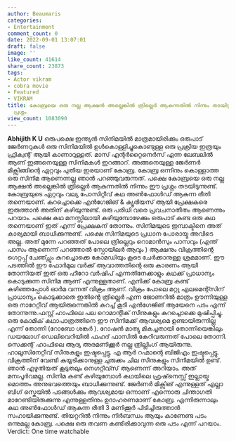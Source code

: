 ```yaml
---
author: Beaumaris
categories:
- Entertainment
comment_count: 0
date: 2022-09-01 13:07:01
draft: false
image: ''
like_count: 41614
share_count: 23873
tags:
- Actor vikram
- cobra movie
- Featured
- VIKRAM
title: കോബ്രയെ ഒരു നല്ല ആക്ഷൻ അല്ലെങ്കിൽ ത്രില്ലെർ ആകുന്നതിൽ നിന്നും തടയിടുന്നുന്ന
  പ്രശ്നം
view_count: 1083090
---
```


**Abhijith K U** ഒരുപക്ഷെ ഇന്ത്യൻ സിനിമയിൽ മാത്രമായിരിക്കും ഒരുപാട് ജേർണറുകൾ ഒരു സിനിമയിൽ ഉൾകൊള്ളിച്ചുകൊണ്ടുള്ള ഒരു പ്രക്രിയ ഇത്രയും ഫ്രിക്വന്റ് ആയി കാണാറുള്ളത്. മാസ് എന്റർറ്റൈനെർസ് എന്ന ലേബലിൽ ആണ് ഇങ്ങനെയുള്ള സിനിമകൾ ഇറങ്ങാറ്. അങ്ങനെയുള്ള ജേർണർ മിക്സിങ്ങിന്റെ ഏറ്റവും പുതിയ ഇരയാണ് കോബ്ര. കോബ്ര ഒന്നിനും കൊള്ളാത്ത ഒരു സിനിമ ആണെന്നല്ല ഞാൻ പറഞ്ഞുവരുന്നത്. പക്ഷെ കോബ്രയെ ഒരു നല്ല ആക്ഷൻ അല്ലെങ്കിൽ ത്രില്ലെർ ആകുന്നതിൽ നിന്നും ഈ പ്രശ്നം തടയിടുന്നുണ്ട്. കോബ്രയുടെ ഏറ്റവും വല്യ പോസിറ്റീവ് കഥ അൺഫോൾഡ് ആകുന്ന രീതി തന്നെയാണ്. കുറച്ചൊക്കെ എൻഗേജിങ് & ക്യൂരിയസ് ആയി പ്രേക്ഷകരെ ഇരുത്താൻ അതിന് കഴിയുന്നുണ്ട്. ഒരു പരിധി വരെ പ്രവചനാതീതം ആണെന്നും പറയാം. പക്ഷെ കഥ മനസ്സിലായി കഴിയുമ്പോഴേക്കും ഒരുപാട് കണ്ട ഒരു കഥ തന്നെയാണ് ഇത് എന്ന് പ്രേക്ഷകന് തോന്നും. സിനിമയുടെ ഇമ്പാക്ടിനെ അത് കാര്യമായി ബാധിക്കുന്നുണ്ട്. പക്ഷെ സിനിമയുടെ പ്രധാന പോരായ്മ അവിടെ അല്ല. അത് മുന്നേ പറഞ്ഞത് പോലെ ത്രില്ലെറും റൊമാൻസും പാസവും (എന്ത് പാസം ആണെന്ന് പറഞ്ഞാൽ സ്പോയിലർ ആവും ) ആക്ഷനും വിക്രത്തിന്റെ ഗെറ്റപ്പ് ചേഞ്ച്സും കുറച്ചൊക്കെ കോമഡിയും കൂടെ ചേർക്കാനുള്ള ശ്രമമാണ്. ഈ പടത്തിൽ ഈ ഫോർമുല വർക്ക്‌ ആവാത്തതിന്റെ ഒരു കാരണം ആയി തോന്നിയത് ഇത് ഒരു ഹീറോ വർഷിപ് എന്നതിനേക്കാളും കഥക്ക് പ്രാധാന്യം കൊടുക്കുന്ന സിനിമ ആണ് എന്നുള്ളതാണ്. എനിക്ക് കോബ്ര കണ്ട് കഴിഞ്ഞപ്പോൾ ഓർമ വന്നത് വിക്രം ആണ്. വിക്രം പോലെ മറ്റു എലമെന്റ്സിന് പ്രാധാന്യം കൊടുക്കാതെ ഇതിന്റെ ത്രില്ലെർ എന്ന ജോണറിൽ മാത്രം ഊന്നിയുള്ള ഒരു നാറേറ്റീവ് ആയിരുന്നെങ്കിൽ കുറച്ച് കൂടി എൻഗേജിങ് ആയേനെ പടം എന്ന് തോന്നുന്നു.ഫസ്റ്റ് ഹാഫിലെ പല റൊമാന്റിക് സീനുകളും കുറച്ചൊക്കെ മുഷിപ്പിച്ചു. ഒരു കോമിക് കഥാപാത്രത്തിനെ ഈ സിനിമക്ക് ആവശ്യമെ ഉണ്ടായിരുന്നില്ല എന്ന് തോന്നി (റോബോ ശങ്കർ ). റോഷൻ മാത്യു മികച്ചതായി തോന്നിയെങ്കിലും ഡയലോഗ് ഡെലിവെറിയിൽ ഫഹദ് ഫാസിൽ കേറിവരുന്നത് പോലെ തോന്നി. സെക്കന്റ്‌ ഹാഫിലെ ആദ്യ അരമണിക്കൂർ നല്ല ത്രില്ലിംഗ് ആയിരുന്നു. ഹാലൂസിനേറ്റീവ് സീനുകളും ഇഷ്ടപ്പെട്ടു. എ ആർ റഹ്മാന്റെ ബിജിഎം ഇഷ്ടപ്പെട്ടു. വിക്രത്തിന് വേണ്ടി കയ്യടിക്കാനുള്ള ചുരുക്കം ചില സീനുകളും സിനിമയിൽ ഉണ്ട്. ഞാൻ എഴുതിയത് കൂടുതലും നെഗറ്റീവ്സ് ആണെന്ന് അറിയാം. അത് മനഃപൂർവമല്ല. സിനിമ കണ്ട് കഴിയുമ്പോൾ കഥയിലെ ഫ്രഷ്‌നെസ്സ് ഇല്ലായ്മ മൊത്തം അനുഭവത്തെയും ബാധിക്കുന്നുണ്ട്. ജേർണർ മിക്സിങ് എന്നുള്ളത് എല്ലാ ബിഗ് സ്കെയിൽ പടങ്ങൾക്കും ആവശ്യമായ ഒന്നാണ് എന്നൊരു ചിന്താഗതി മാറേണ്ടിയിരുക്കുന്നു എന്നുള്ളതിനും ഉദാഹരണമാണ് കോബ്ര. എന്നിരുന്നാലും കഥ അൺഫോൾഡ് ആകുന്ന രീതി 3 മണിക്കൂർ പിടിച്ചിരുത്താൻ സഹായിക്കുന്നുണ്ട്. തിയറ്ററിൽ നിന്നും നിർബന്ധം ആയും കാണേണ്ട പടം ഒന്നുമല്ല കോബ്ര. പക്ഷെ ഒരു തവണ കണ്ടിരിക്കാവുന്ന ഒരു പടം എന്ന് പറയാം. Verdict: One time watchable